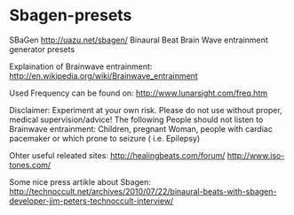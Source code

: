 Sbagen-presets
==============

SBaGen http://uazu.net/sbagen/
Binaural Beat Brain Wave entrainment generator presets

Explaination of Brainwave entrainment: http://en.wikipedia.org/wiki/Brainwave_entrainment



Used Frequency can be found on: http://www.lunarsight.com/freq.htm

Disclaimer: 
Experiment at your own risk. Please do not use without proper, medical supervision/advice!
The following People should not listen to Brainwave entrainment: Children, pregnant Woman, people with cardiac pacemaker or which prone to seizure ( i.e. Epilepsy) 


Ohter useful releated sites: 
http://healingbeats.com/forum/
http://www.iso-tones.com/

Some nice press artikle about Sbagen:
http://technoccult.net/archives/2010/07/22/binaural-beats-with-sbagen-developer-jim-peters-technoccult-interview/
